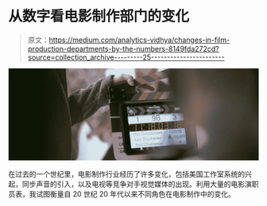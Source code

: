 # 从数字看电影制作部门的变化

> 原文：<https://medium.com/analytics-vidhya/changes-in-film-production-departments-by-the-numbers-8149fda272cd?source=collection_archive---------25----------------------->

![](img/8c75987e0ba24ee2bb97e42272da1329.png)

在过去的一个世纪里，电影制作行业经历了许多变化，包括美国工作室系统的兴起，同步声音的引入，以及电视等竞争对手视觉媒体的出现。利用大量的电影演职员表，我试图衡量自 20 世纪 20 年代以来不同角色在电影制作中的变化。